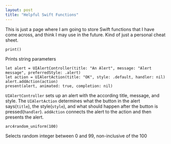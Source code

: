 ```yaml
---
layout: post
title: "Helpful Swift Functions"
---
```

This is just a page where I am going to store Swift functions that I have come across,
and think I may use in the future.  Kind of just a personal cheat sheet.

```
print()
```
Prints string parameters

```
let alert = UIAlertController(title: "An Alert", message: "Alert message", preferredStyle: .alert)
let action = UIAlertAction(title: "OK", style: .default, handler: nil)
alert.addAction(action)
present(alert, animated: true, completion: nil)
```
`UIAlertController` sets up an alert with the according title, message, and style.  The `UIAlertAction` determines what the
button in the alert says(`title`), the style(`style`), and what should happen after the button is
pressed(`handler`).  `addAction` connects the alert to the action and then presents the alert.

```
arc4random_uniform(100)
```
Selects random integer between 0 and 99, non-inclusive of the 100
